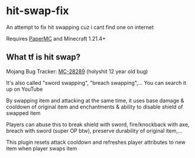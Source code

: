 # hit-swap-fix

An attempt to fix hit swapping cuz i cant find one on internet

Requires [PaperMC](https://papermc.io/downloads/paper) and Minecraft 1.21.4+

## What tf is hit swap?

Mojang Bug Tracker: [MC-28289](https://bugs.mojang.com/browse/MC-28289) (holyshit 12 year old bug)

It's also called "sword swapping", "breach swapping",... You can search it up on YouTube

By swapping item and attacking at the same time, it uses base damage & cooldown of original item and enchantments & ability to disable shield of swapped item

Players can abuse this to break shield with sword, fire/knockback with axe, breach with sword (super OP btw), preserve durability of original item,...

This plugin resets attack cooldown and refreshes player attributes to new item when player swaps item